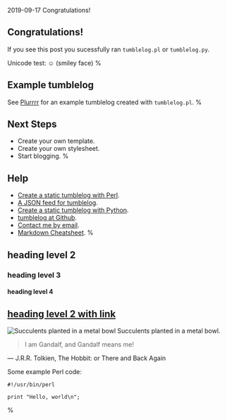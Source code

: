 2019-09-17 Congratulations!
## Congratulations!
If you see this post you sucessfully ran `tumblelog.pl` or `tumblelog.py`.

Unicode test: ☺ (smiley face)
%
## Example tumblelog
See [Plurrrr](http://plurrrr.com/) for an example tumblelog created
with `tumblelog.pl`.
%
## Next Steps

- Create your own template.
- Create your own stylesheet.
- Start blogging.
%
## Help

- [Create a static tumblelog with Perl](http://johnbokma.com/blog/2019/03/30/tumblelog-perl.html).
-
  [A JSON feed for tumblelog](http://johnbokma.com/blog/2019/04/03/a-json-feed-for-tumblelog.html).
- [Create a static tumblelog with Python](http://johnbokma.com/blog/2019/04/07/tumblelog-python.html).
- [tumblelog at Github](https://github.com/john-bokma/tumblelog).
- [Contact me by email](http://johnbokma.com/email.html).
- [Markdown Cheatsheet](
https://github.com/adam-p/markdown-here/wiki/Markdown-Cheatsheet).
%
## heading level 2
### heading level 3
#### heading level 4

## [heading level 2 with link](http://example.com/)

![Succulents planted in a metal bowl](
http://plurrrr.com/images/succulents.jpg)
Succulents planted in a metal bowl.

> I am Gandalf, and Gandalf means me!

― J.R.R. Tolkien, The Hobbit: or There and Back Again

Some example Perl code:

```
#!/usr/bin/perl

print "Hello, world\n";
```
%
